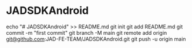 # JADSDKAndroid

echo "# JADSDKAndroid" >> README.md
git init
git add README.md
git commit -m "first commit"
git branch -M main
git remote add origin git@github.com:JAD-FE-TEAM/JADSDKAndroid.git
git push -u origin main

